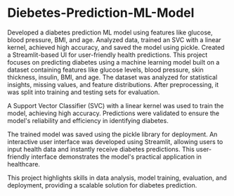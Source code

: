 # Diebetes-Prediction-ML-Model
Developed a diabetes prediction ML model using features like glucose, blood pressure, BMI, and age. Analyzed data, trained an SVC with a linear kernel, achieved high accuracy, and saved the model using pickle. Created a Streamlit-based UI for user-friendly health predictions.
This project focuses on predicting diabetes using a machine learning model built on a dataset containing features like glucose levels, blood pressure, skin thickness, insulin, BMI, and age. The dataset was analyzed for statistical insights, missing values, and feature distributions. After preprocessing, it was split into training and testing sets for evaluation.

A Support Vector Classifier (SVC) with a linear kernel was used to train the model, achieving high accuracy. Predictions were validated to ensure the model's reliability and efficiency in identifying diabetes.

The trained model was saved using the pickle library for deployment. An interactive user interface was developed using Streamlit, allowing users to input health data and instantly receive diabetes predictions. This user-friendly interface demonstrates the model's practical application in healthcare.

This project highlights skills in data analysis, model training, evaluation, and deployment, providing a scalable solution for diabetes prediction.

